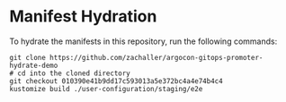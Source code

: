 # Manifest Hydration

To hydrate the manifests in this repository, run the following commands:

```shell
git clone https://github.com/zachaller/argocon-gitops-promoter-hydrate-demo
# cd into the cloned directory
git checkout 010390e41b9dd17c593013a5e372bc4a4e74b4c4
kustomize build ./user-configuration/staging/e2e
```
